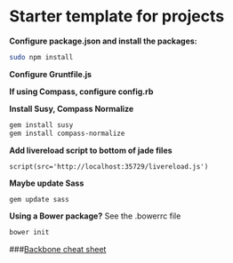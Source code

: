# Starter template for projects

**Configure package.json and install the packages:**
```bash
sudo npm install
```
**Configure Gruntfile.js**

**If using Compass, configure config.rb**

**Install Susy, Compass Normalize**
```bash
gem install susy
gem install compass-normalize
```

**Add livereload script to bottom of jade files**
```markup
script(src='http://localhost:35729/livereload.js')
```

**Maybe update Sass**
```bash
gem update sass
```

**Using a Bower package?**
See the .bowerrc file

```bash
bower init
```

###[Backbone cheat sheet](http://www.igloolab.com/downloads/backbone-cheatsheet.pdf)

